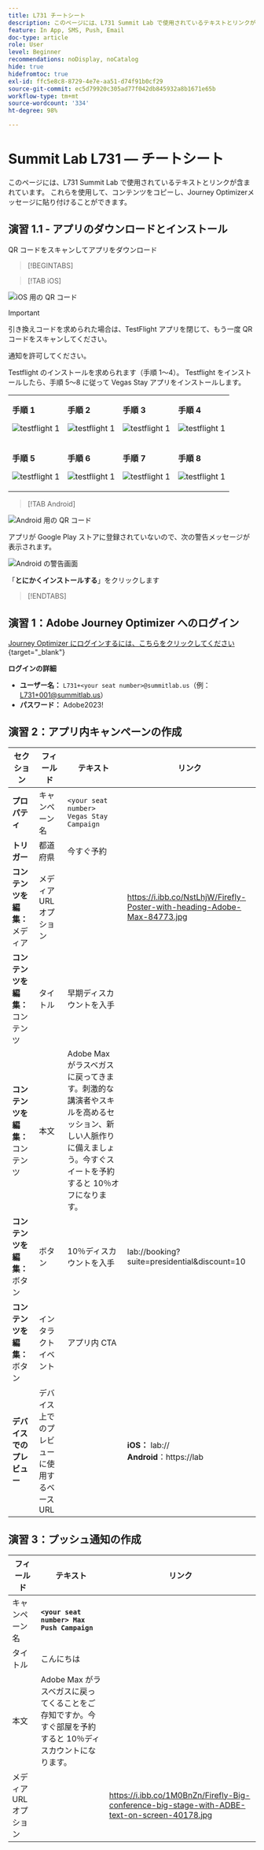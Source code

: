 ```yaml
---
title: L731 チートシート
description: このページには、L731 Summit Lab で使用されているテキストとリンクが含まれています。
feature: In App, SMS, Push, Email
doc-type: article
role: User
level: Beginner
recommendations: noDisplay, noCatalog
hide: true
hidefromtoc: true
exl-id: ffc5e8c8-8729-4e7e-aa51-d74f91b0cf29
source-git-commit: ec5d79920c305ad77f042db845932a8b1671e65b
workflow-type: tm+mt
source-wordcount: '334'
ht-degree: 98%

---
```


# Summit Lab L731 — チートシート

このページには、L731 Summit Lab で使用されているテキストとリンクが含まれています。 これらを使用して、コンテンツをコピーし、Journey Optimizerメッセージに貼り付けることができます。

## 演習 1.1 - アプリのダウンロードとインストール

QR コードをスキャンしてアプリをダウンロード

>[!BEGINTABS]

>[!TAB iOS]

![iOS 用の QR コード](/help/assets/lab731-ios-qr-code.png)

>[!IMPORTANT]
>
>引き換えコードを求められた場合は、TestFlight アプリを閉じて、もう一度 QR コードをスキャンしてください。
>
>通知を許可してください。
>

Testflight のインストールを求められます（手順 1～4）。 Testflight をインストールしたら、手順 5～8 に従って Vegas Stay アプリをインストールします。

<table>
<tr>
</tr>
<tr>
<td>
 <div>
      <p>
      <b>手順 1 </b>
      <p>
      <a>
        <img alt="testflight 1" src="../assets/l731-ios-install/ios-install-1.png"/>
      </a>
      </div>
  </td>
  <td>
 <div>
      <p>
      <b>手順 2 </b>
      <p>
      <a>
        <img alt="testflight 1" src="../assets/l731-ios-install/ios-install-2.PNG"/>
      </a>
      </div>
  </td>
  <td>
 <div>
      <p>
      <b>手順 3 </b>
      <p>
      <a>
        <img alt="testflight 1" src="../assets/l731-ios-install/ios-install-3.PNG"/>
      </a>
      </div>
  </td>
  <td>
 <div>
      <p>
      <b>手順 4 </b>
      <p>
      <a>
        <img alt="testflight 1" src="../assets/l731-ios-install/ios-install-4.PNG"/>
      </a>
      </div>
  </td>
  </tr>
  <tr>
<td>
 <div>
      <p>
      <b>手順 5 </b>
      <p>
      <a>
        <img alt="testflight 1" src="../assets/l731-ios-install/ios-install-5.PNG"/>
      </a>
      </div>
  </td>
  <td>
 <div>
      <p>
      <a>
      <b>手順 6</b>
      <p>
        <img alt="testflight 1" src="../assets/l731-ios-install/ios-install-6.PNG"/>
      </a>
      </div>
  </td>
  <td>
 <div>
      <p>
      <a>
      <b>手順 7 </b>
      <p>
        <img alt="testflight 1" src="../assets/l731-ios-install/ios-install-7.PNG"/>
      </a>
      </div>
  </td>
  <td>
 <div>
      <p>
      <a>
      <b>手順 8 </b>
      <p>
        <img alt="testflight 1" src="../assets/l731-ios-install/ios-install-8.PNG"/>
      </a>
      </div>
  </td>
  </tr>
</table>

>[!TAB Android]

![Android 用の QR コード](/help/assets/lab731-android-qr-code.png)

アプリが Google Play ストアに登録されていないので、次の警告メッセージが表示されます。

![Android の警告画面](/help/assets/lab731-install-android.png)

「**とにかくインストールする**」をクリックします

>[!ENDTABS]

## 演習 1：Adobe Journey Optimizer へのログイン

[Journey Optimizer にログインするには、こちらをクリックしてください](https://experience.adobe.com/#/@techmarketingdemos/sname:summit-2023-ajo-lab/journey-optimizer/home){target="_blank"}

**ログインの詳細**

* **ユーザー名：** `L731+<your seat number>@summitlab.us`（例：L731+001@summitlab.us）
* **パスワード：** Adobe2023!


## 演習 2：アプリ内キャンペーンの作成

| セクション | フィールド | テキスト | リンク |
|----|----|----|----|
| **プロパティ** | キャンペーン名 | `<your seat number> Vegas Stay Campaign` |  |
| **トリガー** | 都道府県 | 今すぐ予約 |  |
| **コンテンツを編集：**&#x200B;メディア | メディア URL オプション |  | https://i.ibb.co/NstLhjW/Firefly-Poster-with-heading-Adobe-Max-84773.jpg |
| **コンテンツを編集：**&#x200B;コンテンツ | タイトル | 早期ディスカウントを入手 |  |
| **コンテンツを編集：**&#x200B;コンテンツ | 本文 | Adobe Max がラスベガスに戻ってきます。刺激的な講演者やスキルを高めるセッション、新しい人脈作りに備えましょう。今すぐスイートを予約すると 10％オフになります。 |  |
| **コンテンツを編集：**&#x200B;ボタン | ボタン | 10％ディスカウントを入手 | lab://booking?suite=presidential&amp;discount=10 |
| **コンテンツを編集：**&#x200B;ボタン | インタラクトイベント | アプリ内 CTA |  |
| **デバイスでのプレビュー** | デバイス上でのプレビューに使用するベース URL |  | **iOS：** lab:// <br>**Android**：https://lab |

## 演習 3：プッシュ通知の作成

| フィールド | テキスト | リンク |
|----|----|----|
| キャンペーン名 | **`<your seat number> Max Push Campaign`** |  |
| タイトル | こんにちは |  |
| 本文 | Adobe Max がラスベガスに戻ってくることをご存知ですか。今すぐ部屋を予約すると 10％ディスカウントになります。 |  |
| メディア URL オプション |  | https://i.ibb.co/1M0BnZn/Firefly-Big-conference-big-stage-with-ADBE-text-on-screen-40178.jpg |

